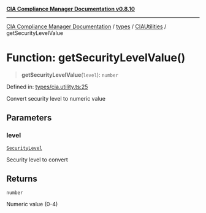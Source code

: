 [**CIA Compliance Manager Documentation v0.8.10**](../../../../README.md)

***

[CIA Compliance Manager Documentation](../../../../modules.md) / [types](../../../README.md) / [CIAUtilities](../README.md) / getSecurityLevelValue

# Function: getSecurityLevelValue()

> **getSecurityLevelValue**(`level`): `number`

Defined in: [types/cia.utility.ts:25](https://github.com/Hack23/cia-compliance-manager/blob/680c1f0618a64f5e2a4571e2b2ee23d6baf8dc9d/src/types/cia.utility.ts#L25)

Convert security level to numeric value

## Parameters

### level

[`SecurityLevel`](../../../cia/type-aliases/SecurityLevel.md)

Security level to convert

## Returns

`number`

Numeric value (0-4)
